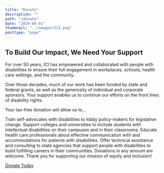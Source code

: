 ```yaml
---
title: "Donate"
description: ""
path: "/donate"
date: "2019-04-01"
thumbnail: "../images/ICI.png"
posttype: "page"
---
```


## To Build Our Impact, We Need Your Support

For over 50 years, ICI has empowered and collaborated with people with disabilities to ensure their full engagement in workplaces, schools, health care settings, and the community.

Over those decades, much of our work has been funded by state and federal grants, as well as the generosity of individual and corporate sponsors. Your support enables us to continue our efforts on the front lines of disability rights.

Your tax-free donation will allow us to...

Train self-advocates with disabilities to lobby policy-makers for legislative change.
Support colleges and universities to include students with intellectual disabilities on their campuses and in their classrooms.
Educate health care professionals about effective communication with and accommodations for patients with disabilities.
Offer technical assistance and consulting to state agencies that support people with disabilities to build fulfilling careers in their communities.
Donations in any amount are welcome. Thank you for supporting our mission of equity and inclusion!

<div class="ph3"><a href="https://securelb.imodules.com/s/1355/boston/giving/17/form.aspx?sid=1355&gid=3&pgid=5411&cid=13247&appealcode=GiveBtn&dids=522&bledit=1" class="f6 link dim ph3 pv2 mb2 dib white bg-lightest-blue" >Donate Today</a></div>